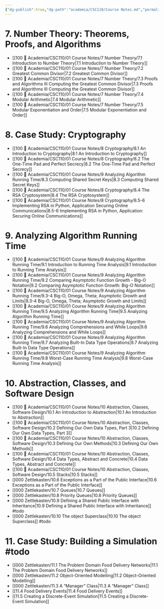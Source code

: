 ```yaml
---
{"dg-publish":true,"dg-path":"academia/CSC110/Course Notes.md","permalink":"/academia/csc-110/course-notes/","created":"2023-10-21T21:07:21.554-04:00","updated":"2023-12-05T20:00:11.572-05:00"}
---
```



# 7. Number Theory: Theorems, Proofs, and Algorithms
- [[100 📒 Academia/CSC110/01 Course Notes/7 Number Theory/7.1 Introduction to Number Theory\|7.1 Introduction to Number Theory]]
- [[100 📒 Academia/CSC110/01 Course Notes/7 Number Theory/7.2 Greatest Common Divisor\|7.2 Greatest Common Divisor]]
- [[100 📒 Academia/CSC110/01 Course Notes/7 Number Theory/7.3 Proofs and Algorithms III Computing the Greatest Common Divisor\|7.3 Proofs and Algorithms III Computing the Greatest Common Divisor]]
- [[100 📒 Academia/CSC110/01 Course Notes/7 Number Theory/7.4 Modular Arithmetic\|7.4 Modular Arithmetic]]
- [[100 📒 Academia/CSC110/01 Course Notes/7 Number Theory/7.5 Modular Exponentiation and Order\|7.5 Modular Exponentiation and Order]]

# 8. Case Study: Cryptography
- [[100 📒 Academia/CSC110/01 Course Notes/8 Cryptography/8.1 An Introduction to Cryptography\|8.1 An Introduction to Cryptography]]
- [[100 📒 Academia/CSC110/01 Course Notes/8 Cryptography/8.2 The One-Time Pad and Perfect Secrecy\|8.2 The One-Time Pad and Perfect Secrecy]]
- [[100 📒 Academia/CSC110/01 Course Notes/9 Analyzing Algorithm Running Time/8.3 Computing Shared Secret Keys\|8.3 Computing Shared Secret Keys]]
- [[100 📒 Academia/CSC110/01 Course Notes/8 Cryptography/8.4 The RSA Cryptosystem\|8.4 The RSA Cryptosystem]]
- [[100 📒 Academia/CSC110/01 Course Notes/8 Cryptography/8.5-6 Implementing RSA in Python, Application Securing Online Communications\|8.5-6 Implementing RSA in Python, Application: Securing Online Communications]]

# 9. Analyzing Algorithm Running Time
- [[100 📒 Academia/CSC110/01 Course Notes/9 Analyzing Algorithm Running Time/9.1 Introduction to Running Time Analysis\|9.1 Introduction to Running Time Analysis]]
- [[100 📒 Academia/CSC110/01 Course Notes/9 Analyzing Algorithm Running Time/9.2 Comparing Asymptotic Function Growth - Big-O Notation\|9.2 Comparing Asymptotic Function Growth: Big-O Notation]]
- [[100 📒 Academia/CSC110/01 Course Notes/9 Analyzing Algorithm Running Time/9.3-4 Big-O, Omega, Theta; Asymptotic Growth and Limits\|9.3-4 Big-O, Omega, Theta; Asymptotic Growth and Limits]]
- [[100 📒 Academia/CSC110/01 Course Notes/9 Analyzing Algorithm Running Time/9.5 Analyzing Algorithm Running Time\|9.5 Analyzing Algorithm Running Time]]
- [[100 📒 Academia/CSC110/01 Course Notes/9 Analyzing Algorithm Running Time/9.6 Analyzing Comprehensions and While Loops\|9.6 Analyzing Comprehensions and While Loops]]
- [[100 📒 Academia/CSC110/01 Course Notes/9 Analyzing Algorithm Running Time/9.7 Analyzing Built-In Data Type Operations\|9.7 Analyzing Built-In Data Type Operations]]
- [[100 📒 Academia/CSC110/01 Course Notes/9 Analyzing Algorithm Running Time/9.8 Worst-Case Running Time Analysis\|9.8 Worst-Case Running Time Analysis]]

# 10. Abstraction, Classes, and Software Design
- [[100 📒 Academia/CSC110/01 Course Notes/10 Abstraction, Classes, Software Design/10.1 An Introduction to Abstraction\|10.1 An Introduction to Abstraction]]
- [[100 📒 Academia/CSC110/01 Course Notes/10 Abstraction, Classes, Software Design/10.2 Defining Our Own Data Types, Part 3\|10.2 Defining Our Own Data Types, Part 3]]
- [[100 📒 Academia/CSC110/01 Course Notes/10 Abstraction, Classes, Software Design/10.3 Defining Our Own Methods\|10.3 Defining Our Own Methods]]
- [[100 📒 Academia/CSC110/01 Course Notes/10 Abstraction, Classes, Software Design/10.4 Data Types, Abstract and Concrete\|10.4 Data Types, Abstract and Concrete]]
- [[100 📒 Academia/CSC110/01 Course Notes/10 Abstraction, Classes, Software Design/10.5 Stacks\|10.5 Stacks]]
- [[000 Zettlekasten/10.6 Exceptions as a Part of the Public Interface\|10.6 Exceptions as a Part of the Public Interface]]
- [[000 Zettlekasten/10.7 Queues\|10.7 Queues]]
- [[000 Zettlekasten/10.8 Priority Queues\|10.8 Priority Queues]]
- [[000 Zettlekasten/10.9 Defining a Shared Public Interface with Inheritance\|10.9 Defining a Shared Public Interface with Inheritance]] #todo
- [[000 Zettlekasten/10.10 The object Superclass\|10.10 The object Superclass]] #todo

# 11. Case Study: Building a Simulation #todo

- [[000 Zettlekasten/11.1 The Problem Domain Food Delivery Networks\|11.1 The Problem Domain Food Delivery Networks]]
- [[000 Zettlekasten/11.2 Object-Oriented Modelling\|11.2 Object-Oriented Modelling]]
- [[000 Zettlekasten/11.3 A “Manager” Class\|11.3 A “Manager” Class]]
- [[11.4 Food Delivery Events\|11.4 Food Delivery Events]]
- [[11.5 Creating a Discrete-Event Simulation\|11.5 Creating a Discrete-Event Simulation]]